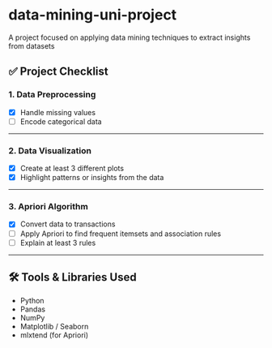 # data-mining-uni-project
A project focused on applying data mining techniques to extract insights from datasets

## ✅ Project Checklist
### 1. Data Preprocessing
- [x] Handle missing values  
- [ ] Encode categorical data  

---

### 2. Data Visualization
- [x] Create at least 3 different plots
- [x] Highlight patterns or insights from the data

---

### 3. Apriori Algorithm
- [x] Convert data to transactions
- [ ] Apply Apriori to find frequent itemsets and association rules
- [ ] Explain at least 3 rules

---

## 🛠 Tools & Libraries Used
- Python  
- Pandas  
- NumPy  
- Matplotlib / Seaborn  
- mlxtend (for Apriori)
